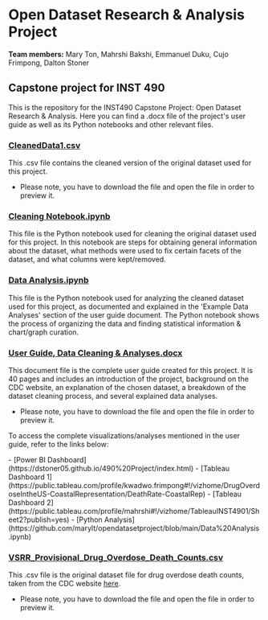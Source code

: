 # Open Dataset Research & Analysis Project

**Team members:** Mary Ton, Mahrshi Bakshi, Emmanuel Duku, Cujo Frimpong, Dalton Stoner

## Capstone project for INST 490

This is the repository for the INST490 Capstone Project: Open Dataset Research & Analysis. Here you can find a .docx file of the project's user guide as well as its Python notebooks and other relevant files.

### [CleanedData1.csv](https://github.com/marylt/opendatasetproject/blob/main/CleanedData1.csv)
This .csv file contains the cleaned version of the original dataset used for this project.
- Please note, you have to download the file and open the file in order to preview it.

### [Cleaning Notebook.ipynb](https://github.com/marylt/opendatasetproject/blob/main/Cleaning%20Notebook.ipynb)
This file is the Python notebook used for cleaning the original dataset used for this project. In this notebook are steps for obtaining general information about the dataset, what methods were used to fix certain facets of the dataset, and what columns were kept/removed.

### [Data Analysis.ipynb](https://github.com/marylt/opendatasetproject/blob/main/Data%20Analysis.ipynb)
This file is the Python notebook used for analyzing the cleaned dataset used for this project, as documented and explained in the 'Example Data Analyses' section of the user guide document. The Python notebook shows the process of organizing the data and finding statistical information & chart/graph curation.

### [User Guide, Data Cleaning & Analyses.docx](https://github.com/marylt/opendatasetproject/blob/main/User%20Guide%2C%20Data%20Cleaning%20%26%20Analyses.docx)
This document file is the complete user guide created for this project. It is 40 pages and includes an introduction of the project, background on the CDC website, an explanation of the chosen dataset, a breakdown of the dataset cleaning process, and several explained data analyses.
- Please note, you have to download the file and open the file in order to preview it.
<p>To access the complete visualizations/analyses mentioned in the user guide, refer to the links below:</p>
- [Power BI Dashboard](https://dstoner05.github.io/490%20Project/index.html)
- [Tableau Dashboard 1](https://public.tableau.com/profile/kwadwo.frimpong#!/vizhome/DrugOverdoseIntheUS-CoastalRepresentation/DeathRate-CoastalRep)
- [Tableau Dashboard 2](https://public.tableau.com/profile/mahrshi#!/vizhome/TableauINST4901/Sheet2?publish=yes)
- [Python Analysis](https://github.com/marylt/opendatasetproject/blob/main/Data%20Analysis.ipynb)

### [VSRR_Provisional_Drug_Overdose_Death_Counts.csv](https://github.com/marylt/opendatasetproject/blob/main/VSRR_Provisional_Drug_Overdose_Death_Counts.csv)
This .csv file is the original dataset file for drug overdose death counts, taken from the CDC website [here](https://www.cdc.gov/nchs/nvss/vsrr/drug-overdose-data.htm).
- Please note, you have to download the file and open the file in order to preview it.
